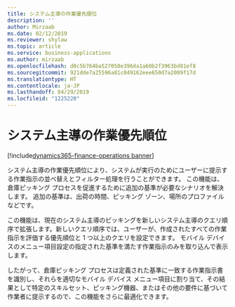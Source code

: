```yaml
---
title: システム主導の作業優先順位
description: ''
author: Mirzaab
ms.date: 02/12/2019
ms.reviewer: shylaw
ms.topic: article
ms.service: business-applications
ms.author: mirzaab
ms.openlocfilehash: d0c5b764ba527050e396da1a60b2f3963bd81ef8
ms.sourcegitcommit: 921dde7a25596a81c049162eee650d7a2009f17d
ms.translationtype: HT
ms.contentlocale: ja-JP
ms.lasthandoff: 04/29/2019
ms.locfileid: "1225220"
---
```

# <a name="system-directed-work-sequencing"></a>システム主導の作業優先順位

[!include[dynamics365-finance-operations banner](../includes/dynamics365-finance-operations.md)]

システム主導の作業優先順位により、システムが実行のためにユーザーに提示する作業指示の並べ替えとフィルター処理を行うことができます。 この機能は、倉庫ピッキング プロセスを促進するために追加の基準が必要なシナリオを解決します。 追加の基準は、出荷の時間、ピッキング ゾーン、場所のプロファイルなどです。

この機能は、現在のシステム主導のピッキングを新しいシステム主導のクエリ順序で拡張します。新しいクエリ順序では、ユーザーが、作成されたすべての作業指示を評価する優先順位と 1 つ以上のクエリを設定できます。 モバイル デバイスのメニュー項目設定の指定された基準を満たす作業指示のみを取り込んで表示します。

したがって、倉庫ピッキング プロセスは定義された基準に一致する作業指示書を識別し、それらを適切なモバイル デバイス メニュー項目に割り当て、その結果として特定のスキルセット、ピッキング機器、またはその他の要件に基づいて作業者に提示するので、この機能をさらに最適化できます。 
